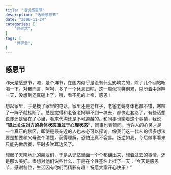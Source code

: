```yaml
---
title: "话说感恩节"
description: "话说感恩节"
date: "2006-11-24"
categories: [
    "碎碎念",
]
tags: [
    "碎碎念",
]
---
```


## 感恩节

昨天是感恩节，嗯，是个洋节，在国内似乎是没有什么影响力的，除了几个网站吆喝一下。对我而言，呵呵，多了一个休息日吧，这一周似乎特别累，只盼着中途睡一天，没想到还真碰上了，哦，看不见的上帝，感恩！

<!--more-->

想起家里，于是拨了家里的电话，家里还是老样子，老爸老妈身体也都不错，寒喧了一阵子就挂断了。总是觉得和老爸老妈聊不到一块去，都快走套路了，有些话想说却还是留在了心里，看来代沟还是不可逾越的。和同事也聊着这个事情，我说 **“彼此关注对方的身体状态重过于心理状态”**，同事也表赞同。也许人的心灵才是一个真正的禁区，即使是最亲近的人也未必可以探访。像我们这一代人的很多想法要是想要和父母说个清楚，获得理解，恐怕还真不容易。叛逆如我，今后做事看来只能先做后奏，平时多吹耳边风了。

想起了天南地北的朋友们，于是从记忆里面一个个都翻出来，想着过去的事情，还是那么美好。很想对他们说些什么，于是在个性签名上挂了一天：“今天是感恩节，感谢各位，生活因有你们而精彩有趣！祝愿大家开心快乐！”
